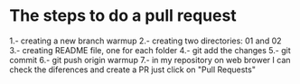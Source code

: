 # The steps to do a pull request
1.- creating a new branch warmup
2.- creating two directories: 01 and 02
3.- creating README file, one for each folder
4.- git add the changes
5.- git commit 
6.- git push origin warmup
7.- in my repository on web brower I can check the diferences and create a PR just click on "Pull Requests"



